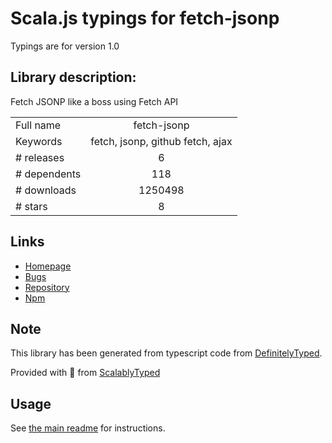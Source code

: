 
# Scala.js typings for fetch-jsonp

Typings are for version 1.0

## Library description:
Fetch JSONP like a boss using Fetch API

|                    |                 |
| ------------------ | :-------------: |
| Full name          | fetch-jsonp |
| Keywords           | fetch, jsonp, github fetch, ajax |
| # releases         | 6 |
| # dependents       | 118 |
| # downloads        | 1250498 |
| # stars            | 8 |

## Links
- [Homepage](https://github.com/camsong/fetch-jsonp#readme)
- [Bugs](https://github.com/camsong/fetch-jsonp/issues)
- [Repository](https://github.com/camsong/fetch-jsonp)
- [Npm](https://www.npmjs.com/package/fetch-jsonp)
    


## Note
This library has been generated from typescript code from [DefinitelyTyped](https://definitelytyped.org).

Provided with :purple_heart: from [ScalablyTyped](https://github.com/oyvindberg/ScalablyTyped)

## Usage
See [the main readme](../../readme.md) for instructions.


